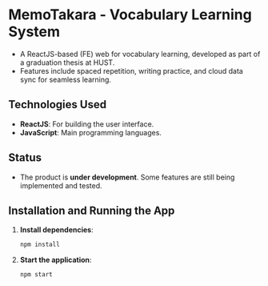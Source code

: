 # MemoTakara - Vocabulary Learning System
- A ReactJS-based (FE) web for vocabulary learning, developed as part of a graduation thesis at HUST.
- Features include spaced repetition, writing practice, and cloud data sync for seamless learning.

## Technologies Used

- **ReactJS**: For building the user interface.
- **JavaScript**: Main programming languages.

## Status

- The product is **under development**. Some features are still being implemented and tested.

## Installation and Running the App

1. **Install dependencies**:
   ```bash
   npm install
   ```
2. **Start the application**:
   ```bash
   npm start
   ```
